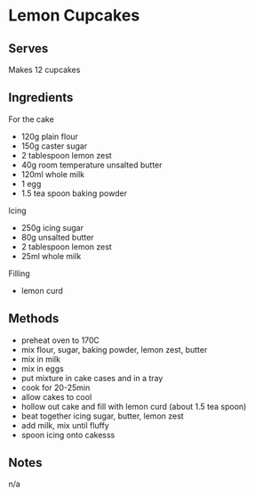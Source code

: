 # Lemon Cupcakes

## Serves
Makes 12 cupcakes

## Ingredients
For the cake
 - 120g plain flour
 - 150g caster sugar
 - 2 tablespoon lemon zest
 - 40g room temperature unsalted butter
 - 120ml whole milk
 - 1 egg
 - 1.5 tea spoon baking powder

Icing
 - 250g icing sugar
 - 80g unsalted butter
 - 2 tablespoon lemon zest
 - 25ml whole milk

Filling
 - lemon curd

## Methods
 - preheat oven to 170C
 - mix flour, sugar, baking powder, lemon zest, butter
 - mix in milk
 - mix in eggs
 - put mixture in cake cases and in a tray
 - cook for 20-25min
 - allow cakes to cool
 - hollow out cake and fill with lemon curd (about 1.5 tea spoon)
 - beat together icing sugar, butter, lemon zest
 - add milk, mix until fluffy
 - spoon icing onto cakesss

## Notes
n/a
